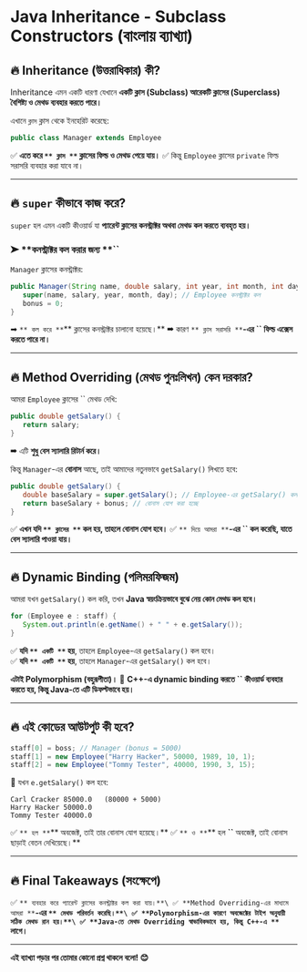 # Java Inheritance - Subclass Constructors (বাংলায় ব্যাখ্যা)

## 🔥 Inheritance (উত্তরাধিকার) কী?

Inheritance এমন একটি ধারণা যেখানে **একটি ক্লাস (Subclass) আরেকটি ক্লাসের (Superclass) বৈশিষ্ট্য ও মেথড ব্যবহার করতে পারে।**

এখানে `` ক্লাস `` ক্লাস থেকে ইনহেরিট করেছে:

```java
public class Manager extends Employee
```

✅ **এতে করে **``** ক্লাস **``** ক্লাসের ফিল্ড ও মেথড পেয়ে যায়।** ✅ কিন্তু `Employee` ক্লাসের `private` ফিল্ড সরাসরি ব্যবহার করা যাবে না।

---

## 🔥 `super` কীভাবে কাজ করে?

`super` হল এমন একটি কীওয়ার্ড যা **প্যারেন্ট ক্লাসের কনস্ট্রাক্টর অথবা মেথড কল করতে ব্যবহৃত হয়।**

### ➤ **কনস্ট্রাক্টর কল করার জন্য **``

`Manager` ক্লাসের কনস্ট্রাক্টর:

```java
public Manager(String name, double salary, int year, int month, int day) {
   super(name, salary, year, month, day); // Employee কনস্ট্রাক্টর কল
   bonus = 0;
}
```

➡ ``** কল করে **``** ক্লাসের কনস্ট্রাক্টর চালানো হয়েছে।** ➡ কারণ ``** ক্লাস সরাসরি **``**-এর **``** ফিল্ড এক্সেস করতে পারে না।**

---

## 🔥 Method Overriding (মেথড পুনঃলিখন) কেন দরকার?

আমরা `Employee` ক্লাসের `` মেথড দেখি:

```java
public double getSalary() {
   return salary;
}
```

➡ এটি **শুধু বেস স্যালারি রিটার্ন করে।**

কিন্তু `Manager`-এর **বোনাস** আছে, তাই আমাদের নতুনভাবে `getSalary()` লিখতে হবে:

```java
public double getSalary() {
   double baseSalary = super.getSalary(); // Employee-এর getSalary() কল করা হচ্ছে
   return baseSalary + bonus; // বোনাস যোগ করা হচ্ছে
}
```

✅ **এখন যদি **``** ক্লাসের **``** কল হয়, তাহলে বোনাস যোগ হবে।** ✅ ``** দিয়ে আমরা **``**-এর **``** কল করেছি, যাতে বেস স্যালারি পাওয়া যায়।**

---

## 🔥 Dynamic Binding (পলিমরফিজম)

আমরা যখন `getSalary()` কল করি, তখন **Java স্বয়ংক্রিয়ভাবে বুঝে নেয় কোন মেথড কল হবে।**

```java
for (Employee e : staff) {
   System.out.println(e.getName() + " " + e.getSalary());
}
```

✅ **যদি **``** একটি **``** হয়**, তাহলে `Employee`-এর `getSalary()` কল হবে।\
✅ **যদি **``** একটি **``** হয়**, তাহলে `Manager`-এর `getSalary()` কল হবে।

**এটাই Polymorphism (বহুরূপীতা)।** 📌 **C++-এ dynamic binding করতে **``** কীওয়ার্ড ব্যবহার করতে হয়, কিন্তু Java-তে এটি ডিফল্টভাবে হয়।**

---

## 🔥 **এই কোডের আউটপুট কী হবে?**

```java
staff[0] = boss; // Manager (bonus = 5000)
staff[1] = new Employee("Harry Hacker", 50000, 1989, 10, 1);
staff[2] = new Employee("Tommy Tester", 40000, 1990, 3, 15);
```

🔹 যখন `e.getSalary()` কল হবে:

```
Carl Cracker 85000.0   (80000 + 5000)
Harry Hacker 50000.0
Tommy Tester 40000.0
```

✅ ``** হল **``** অবজেক্ট, তাই তার বোনাস যোগ হয়েছে।** ✅ ``** ও **``** হল **``** অবজেক্ট, তাই বোনাস ছাড়াই বেতন দেখিয়েছে।**

---

## 🔥 Final Takeaways (সংক্ষেপে)

✅ ``** ব্যবহার করে প্যারেন্ট ক্লাসের কনস্ট্রাক্টর কল করা যায়।**\
✅ **Method Overriding-এর মাধ্যমে আমরা **``**-এর **``** মেথড পরিবর্তন করেছি।**\
✅ **Polymorphism-এর কারণে অবজেক্টের টাইপ অনুযায়ী সঠিক মেথড রান হয়।**\
✅ **Java-তে মেথড Overriding স্বাভাবিকভাবে হয়, কিন্তু C++-এ **``** লাগে।**

---

**এই ব্যাখ্যা পড়ার পর তোমার কোনো প্রশ্ন থাকলে বলো! 😊**

